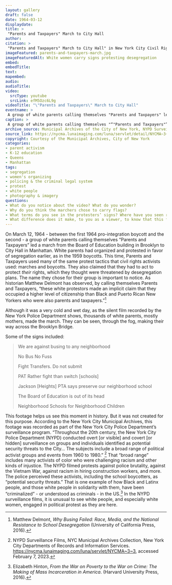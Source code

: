 ```yaml
---
layout: gallery
draft: false
date: 1964-03-12
displaydate: 
title: >
 "Parents and Taxpayers" March to City Hall
author: 
citation: >
 "Parents and Taxpayers" March to City Hall" in New York City Civil Rights History Project, Accessed: [Month Day, Year], https://nyccivilrightshistory.org/site-preview/topics/boycotting-ny-schools/responding-to-the-boycott/parents-and-taxpayers-march.
imageFeatured: parents-and-taxpayers-march.jpg
imageFeaturedAlt: White women carry signs protesting desegregation
embed:  
embedTitle: 
text: 
mapembed: 
audio: 
audioTitle: 
video: 
  srcType: youtube
  srcLink: efM5Ozc6L9g
videoTitle: "\"Parents and Taxpayers\" March to City Hall"
eventname: >
 A group of white parents calling themselves "Parents and Taxpayers" led a march from the Board of Education building in Brooklyn to City Hall in Manhattan.
caption: >
 A group of white parents calling themselves "“"Parents and Taxpayers"”" led a march near City Hall to protest desegregation efforts. 
archive_source: Municipal Archives of the City of New York, NYPD Surveillance Films
source_link: https://nycma.lunaimaging.com/luna/servlet/detail/NYCMA~3~3~232~1233389:City-Hall,-Police-Department--Paren?sort=identifier%2Ctitle%2Cdate&qvq=q:0171;sort:identifier%2Ctitle%2Cdate;lc:NYCMA~3~3&mi=0&trs=1
copyright: Courtesy of the Municipal Archives, City of New York
categories:
- parent activism
- K-12 education
- Queens
- Manhattan
tags:
- segregation
- women's organizing
- policing & the criminal legal system
- protest
- white people
- photography & imagery
questions:
- What do you notice about the video? What do you wonder?
- Why do you think the marchers chose to carry flags? 
- What terms do you see in the protesters’ signs? Where have you seen references to “neighborhood schools” in other documents? What does it mean to talk about “neighborhood schools” when many neighborhoods were racially segregated through policies like redlining?
- What difference does it make, to you as a viewer, to know that this footage was recorded by the New York Police Department? How does that affect what we can learn from it? How do you think the participating students and adults would have felt, if they knew they were being recorded by the police? How do you think white parents and young people might have responded, as compared to Black and Puerto Rican parents or young people?
--- 
```


On March 12, 1964 - between the first 1964 pro-integration boycott and the second - a group of white parents calling themselves “Parents and Taxpayers” led a march from the Board of Education building in Brooklyn to City Hall in Manhattan. White parents had organized and protested in favor of segregation earlier, as in the 1959 boycotts. This time, Parents and Taxpayers used many of the same protest tactics that civil rights activists used: marches and boycotts. They also claimed that they had to act to protect *their* rights, which they thought were threatened by desegregation plans. The name they chose for their group is important to notice. As historian Matthew Delmont has observed, by calling themselves Parents and Taxpayers, “these white protestors made an implicit claim that they occupied a higher level of citizenship than Black and Puerto Rican New Yorkers who were also parents and taxpayers.”[^1]

Although it was a very cold and wet day, as the silent film recorded by the New York Police Department shows, thousands of white parents, mostly mothers, made the march. They can be seen, through the fog, making their way across the Brooklyn Bridge.

Some of the signs included:

> We are against busing to any neighborhood
>
> No Bus No Fuss
>
> Fight Transfers. Do not submit
>
> PAT Rather fight than switch [schools]
>
> Jackson [Heights] PTA says preserve our neighborhood school
>
> The Board of Education is out of its head
>
> Neighborhood Schools for Neighborhood Children
>

This footage helps us see this moment in history. But it was not created for this purpose. According to the New York City Municipal Archives, this footage was recorded as part of the New York City Police Department’s surveillance program. “Throughout the 20th century, the New York City Police Department (NYPD) conducted overt \[or visible\] and covert \[or hidden\]  surveillance on groups and individuals identified as potential security threats to the City… The subjects include a broad range of political activist groups and events from 1960 to 1980.” [^2] That “broad range” includes many activists of color who were challenging racism and other kinds of injustice. The NYPD filmed protests against police brutality, against the Vietnam War, against racism in hiring construction workers, and more. The police perceived these activists, including the school boycotters, as “potential security threats.” That is one example of how Black and Latinx people, and those white people in solidarity with them, have been “criminalized” - or understood as criminals - in the US.[^3] In the NYPD surveillance films, it is unusual to see white people, and especially white women, engaged in political protest as they are here.

[^1]: Matthew Delmont, *Why Busing Failed: Race, Media, and the National Resistance to School Desegregation* (University of California Press, 2016).

[^2]: NYPD Surveillance Films, NYC Municipal Archives Collection, New York City Departments of Records and Information Services. https://nycma.lunaimaging.com/luna/servlet/NYCMA~3~3, accessed February 7, 2023.

[^3]: Elizabeth Hinton, *From the War on Poverty to the War on Crime: The Making of Mass Incarceration in America*. (Harvard University Press, 2016).
